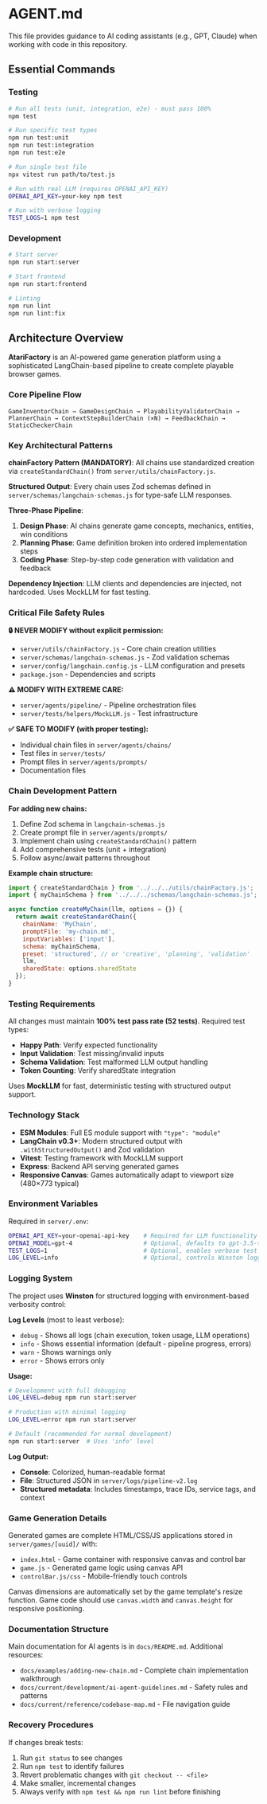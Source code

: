 # AGENT.md

This file provides guidance to AI coding assistants (e.g., GPT, Claude) when working with code in this repository.

## Essential Commands

### Testing
```bash
# Run all tests (unit, integration, e2e) - must pass 100%
npm test

# Run specific test types
npm run test:unit
npm run test:integration  
npm run test:e2e

# Run single test file
npx vitest run path/to/test.js

# Run with real LLM (requires OPENAI_API_KEY)
OPENAI_API_KEY=your-key npm test

# Run with verbose logging
TEST_LOGS=1 npm test
```

### Development
```bash
# Start server
npm run start:server

# Start frontend
npm run start:frontend

# Linting
npm run lint
npm run lint:fix
```

## Architecture Overview

**AtariFactory** is an AI-powered game generation platform using a sophisticated LangChain-based pipeline to create complete playable browser games.

### Core Pipeline Flow
```
GameInventorChain → GameDesignChain → PlayabilityValidatorChain → 
PlannerChain → ContextStepBuilderChain (×N) → FeedbackChain → StaticCheckerChain
```

### Key Architectural Patterns

**chainFactory Pattern (MANDATORY)**: All chains use standardized creation via `createStandardChain()` from `server/utils/chainFactory.js`.

**Structured Output**: Every chain uses Zod schemas defined in `server/schemas/langchain-schemas.js` for type-safe LLM responses.

**Three-Phase Pipeline**:
1. **Design Phase**: AI chains generate game concepts, mechanics, entities, win conditions
2. **Planning Phase**: Game definition broken into ordered implementation steps  
3. **Coding Phase**: Step-by-step code generation with validation and feedback

**Dependency Injection**: LLM clients and dependencies are injected, not hardcoded. Uses MockLLM for fast testing.

### Critical File Safety Rules

**🔒 NEVER MODIFY without explicit permission:**
- `server/utils/chainFactory.js` - Core chain creation utilities
- `server/schemas/langchain-schemas.js` - Zod validation schemas
- `server/config/langchain.config.js` - LLM configuration and presets
- `package.json` - Dependencies and scripts

**⚠️ MODIFY WITH EXTREME CARE:**
- `server/agents/pipeline/` - Pipeline orchestration files
- `server/tests/helpers/MockLLM.js` - Test infrastructure

**✅ SAFE TO MODIFY (with proper testing):**
- Individual chain files in `server/agents/chains/`
- Test files in `server/tests/`
- Prompt files in `server/agents/prompts/`
- Documentation files

### Chain Development Pattern

**For adding new chains:**
1. Define Zod schema in `langchain-schemas.js`
2. Create prompt file in `server/agents/prompts/`
3. Implement chain using `createStandardChain()` pattern
4. Add comprehensive tests (unit + integration)
5. Follow async/await patterns throughout

**Example chain structure:**
```javascript
import { createStandardChain } from '../../../utils/chainFactory.js';
import { myChainSchema } from '../../../schemas/langchain-schemas.js';

async function createMyChain(llm, options = {}) {
  return await createStandardChain({
    chainName: 'MyChain',
    promptFile: 'my-chain.md',
    inputVariables: ['input'],
    schema: myChainSchema,
    preset: 'structured', // or 'creative', 'planning', 'validation'
    llm,
    sharedState: options.sharedState
  });
}
```

### Testing Requirements

All changes must maintain **100% test pass rate (52 tests)**. Required test types:
- **Happy Path**: Verify expected functionality
- **Input Validation**: Test missing/invalid inputs  
- **Schema Validation**: Test malformed LLM output handling
- **Token Counting**: Verify sharedState integration

Uses **MockLLM** for fast, deterministic testing with structured output support.

### Technology Stack

- **ESM Modules**: Full ES module support with `"type": "module"`
- **LangChain v0.3+**: Modern structured output with `.withStructuredOutput()` and Zod validation
- **Vitest**: Testing framework with MockLLM support
- **Express**: Backend API serving generated games
- **Responsive Canvas**: Games automatically adapt to viewport size (480×773 typical)

### Environment Variables

Required in `server/.env`:
```bash
OPENAI_API_KEY=your-openai-api-key    # Required for LLM functionality
OPENAI_MODEL=gpt-4                    # Optional, defaults to gpt-3.5-turbo
TEST_LOGS=1                           # Optional, enables verbose test logging
LOG_LEVEL=info                        # Optional, controls Winston logging verbosity
```

### Logging System

The project uses **Winston** for structured logging with environment-based verbosity control:

**Log Levels** (most to least verbose):
- `debug` - Shows all logs (chain execution, token usage, LLM operations)
- `info` - Shows essential information (default - pipeline progress, errors)
- `warn` - Shows warnings only
- `error` - Shows errors only

**Usage:**
```bash
# Development with full debugging
LOG_LEVEL=debug npm run start:server

# Production with minimal logging
LOG_LEVEL=error npm run start:server

# Default (recommended for normal development)
npm run start:server  # Uses 'info' level
```

**Log Output:**
- **Console**: Colorized, human-readable format
- **File**: Structured JSON in `server/logs/pipeline-v2.log`
- **Structured metadata**: Includes timestamps, trace IDs, service tags, and context

### Game Generation Details

Generated games are complete HTML/CSS/JS applications stored in `server/games/[uuid]/` with:
- `index.html` - Game container with responsive canvas and control bar
- `game.js` - Generated game logic using canvas API
- `controlBar.js/css` - Mobile-friendly touch controls

Canvas dimensions are automatically set by the game template's resize function. Game code should use `canvas.width` and `canvas.height` for responsive positioning.

### Documentation Structure

Main documentation for AI agents is in `docs/README.md`. Additional resources:
- `docs/examples/adding-new-chain.md` - Complete chain implementation walkthrough
- `docs/current/development/ai-agent-guidelines.md` - Safety rules and patterns
- `docs/current/reference/codebase-map.md` - File navigation guide

### Recovery Procedures

If changes break tests:
1. Run `git status` to see changes
2. Run `npm test` to identify failures
3. Revert problematic changes with `git checkout -- <file>`
4. Make smaller, incremental changes
5. Always verify with `npm test && npm run lint` before finishing
